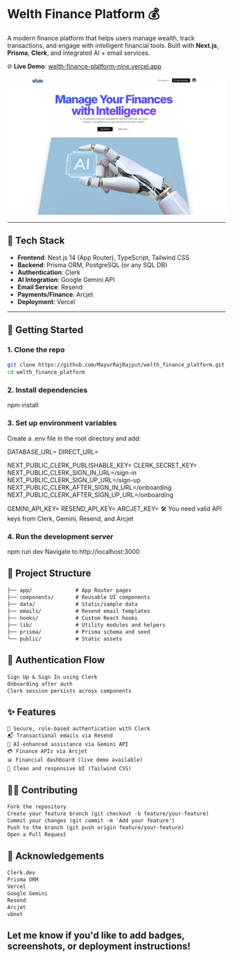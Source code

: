 # Welth Finance Platform 💰

A modern finance platform that helps users manage wealth, track transactions, and engage with intelligent financial tools. Built with **Next.js**, **Prisma**, **Clerk**, and integrated AI + email services.

🌐 **Live Demo**: [welth-finance-platform-nine.vercel.app](https://welth-finance-platform-nine.vercel.app)

<img src="https://github.com/MayurRajRajput/welth_finance_platform/blob/main/public/home_page.png" alt="Homepage Screenshot" width="800" />

---

## 🧩 Tech Stack

- **Frontend**: Next.js 14 (App Router), TypeScript, Tailwind CSS
- **Backend**: Prisma ORM, PostgreSQL (or any SQL DB)
- **Authentication**: Clerk
- **AI Integration**: Google Gemini API
- **Email Service**: Resend
- **Payments/Finance**: Arcjet
- **Deployment**: Vercel

---

## 🚀 Getting Started

### 1. Clone the repo

```bash
git clone https://github.com/MayurRajRajput/welth_finance_platform.git
cd welth_finance_platform
```

### 2. Install dependencies
npm install

### 3. Set up environment variables
Create a .env file in the root directory and add:

DATABASE_URL=
DIRECT_URL=

NEXT_PUBLIC_CLERK_PUBLISHABLE_KEY=
CLERK_SECRET_KEY=
NEXT_PUBLIC_CLERK_SIGN_IN_URL=/sign-in
NEXT_PUBLIC_CLERK_SIGN_UP_URL=/sign-up
NEXT_PUBLIC_CLERK_AFTER_SIGN_IN_URL=/onboarding
NEXT_PUBLIC_CLERK_AFTER_SIGN_UP_URL=/onboarding

GEMINI_API_KEY=
RESEND_API_KEY=
ARCJET_KEY=
🛠 You need valid API keys from Clerk, Gemini, Resend, and Arcjet

### 4. Run the development server
npm run dev
Navigate to http://localhost:3000

## 📁 Project Structure
```
├── app/              # App Router pages
├── components/       # Reusable UI components
├── data/             # Static/sample data
├── emails/           # Resend email templates
├── hooks/            # Custom React hooks
├── lib/              # Utility modules and helpers
├── prisma/           # Prisma schema and seed
└── public/           # Static assets
```

## 🔐 Authentication Flow
```
Sign Up & Sign In using Clerk
Onboarding after auth
Clerk session persists across components
```

## ✨ Features
```
🔐 Secure, role-based authentication with Clerk
📬 Transactional emails via Resend
🤖 AI-enhanced assistance via Gemini API
💳 Finance APIs via Arcjet
📊 Financial dashboard (live demo available)
🌈 Clean and responsive UI (Tailwind CSS)
```

## 🧑‍💻 Contributing
```
Fork the repository
Create your feature branch (git checkout -b feature/your-feature)
Commit your changes (git commit -m 'Add your feature')
Push to the branch (git push origin feature/your-feature)
Open a Pull Request
```

## 🙌 Acknowledgements
```
Clerk.dev
Prisma ORM
Vercel
Google Gemini
Resend
Arcjet
vbnet
```

## Let me know if you'd like to add badges, screenshots, or deployment instructions!
